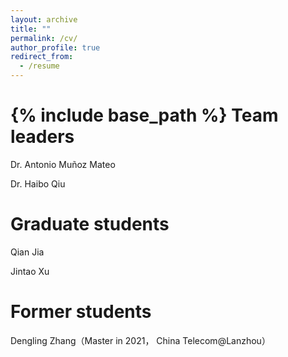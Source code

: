```yaml
---
layout: archive
title: ""
permalink: /cv/
author_profile: true
redirect_from:
  - /resume
---
```


{% include base_path %}
Team leaders
======
Dr. Antonio Muñoz Mateo

Dr. Haibo Qiu


Graduate students
======
Qian Jia

Jintao Xu


Former students
======
Dengling Zhang（Master in 2021， China Telecom@Lanzhou）

